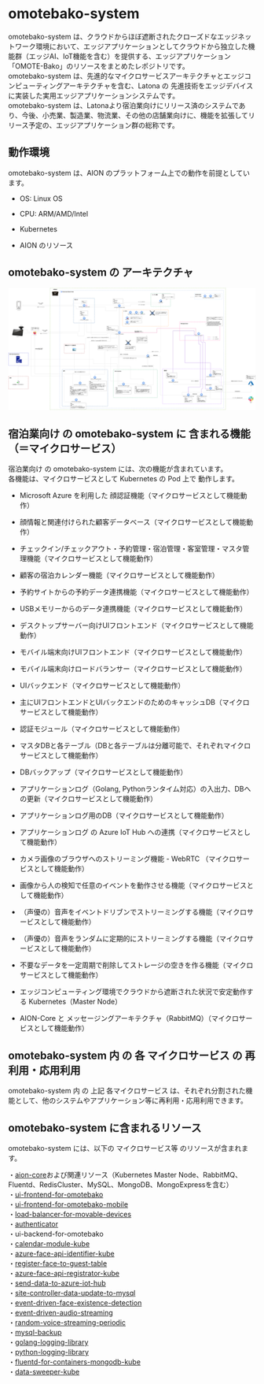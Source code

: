 # omotebako-system
omotebako-system は、クラウドからほぼ遮断されたクローズドなエッジネットワーク環境において、エッジアプリケーションとしてクラウドから独立した機能群（エッジAI、IoT機能を含む）を提供する、エッジアプリケーション「OMOTE-Bako」のリソースをまとめたレポジトリです。    
omotebako-system は、先進的なマイクロサービスアーキテクチャとエッジコンピューティングアーキテクチャを含む、Latona の 先進技術をエッジデバイスに実装した実用エッジアプリケーションシステムです。  
omotebako-system は、Latonaより宿泊業向けにリリース済のシステムであり、今後、小売業、製造業、物流業、その他の店舗業向けに、機能を拡張してリリース予定の、エッジアプリケーション群の総称です。    


## 動作環境

omotebako-system は、AION のプラットフォーム上での動作を前提としています。  

* OS: Linux OS  

* CPU: ARM/AMD/Intel  

* Kubernetes  

* AION のリソース  


## omotebako-system の アーキテクチャ  
![OMOTE-Bakoアーキテクチャ](documents/omotebako_architecture.drawio.png)    


## 宿泊業向け の omotebako-system に 含まれる機能（＝マイクロサービス）  
宿泊業向け の omotebako-system には、次の機能が含まれています。    
各機能は、マイクロサービスとして Kubernetes の Pod 上で 動作します。  

* Microsoft Azure を利用した 顔認証機能（マイクロサービスとして機能動作）   

* 顔情報と関連付けられた顧客データベース（マイクロサービスとして機能動作）  

* チェックイン/チェックアウト・予約管理・宿泊管理・客室管理・マスタ管理機能（マイクロサービスとして機能動作）  

* 顧客の宿泊カレンダー機能（マイクロサービスとして機能動作）  

* 予約サイトからの予約データ連携機能（マイクロサービスとして機能動作）　　

* USBメモリーからのデータ連携機能（マイクロサービスとして機能動作）　　

* デスクトップサーバー向けUIフロントエンド（マイクロサービスとして機能動作）　　

* モバイル端末向けUIフロントエンド（マイクロサービスとして機能動作）　　

* モバイル端末向けロードバランサー（マイクロサービスとして機能動作）  

* UIバックエンド（マイクロサービスとして機能動作）　　

* 主にUIフロントエンドとUIバックエンドのためのキャッシュDB（マイクロサービスとして機能動作）  

* 認証モジュール（マイクロサービスとして機能動作）  

* マスタDBと各テーブル（DBと各テーブルは分離可能で、それぞれマイクロサービスとして機能動作）  

* DBバックアップ（マイクロサービスとして機能動作）  

* アプリケーションログ（Golang, Pythonランタイム対応）の入出力、DBへの更新（マイクロサービスとして機能動作）   

* アプリケーションログ用のDB（マイクロサービスとして機能動作）   

* アプリケーションログ の Azure IoT Hub への連携（マイクロサービスとして機能動作）  

* カメラ画像のブラウザへのストリーミング機能 - WebRTC （マイクロサービスとして機能動作）   

* 画像から人の検知で任意のイベントを動作させる機能（マイクロサービスとして機能動作）  

* （声優の）音声をイベントドリブンでストリーミングする機能（マイクロサービスとして機能動作）    

* （声優の）音声をランダムに定期的にストリーミングする機能（マイクロサービスとして機能動作）  

* 不要なデータを一定周期で削除してストレージの空きを作る機能（マイクロサービスとして機能動作）  

* エッジコンピューティング環境でクラウドから遮断された状況で安定動作する Kubernetes（Master Node）    

* AION-Core と メッセージングアーキテクチャ（RabbitMQ）（マイクロサービスとして機能動作）  

## omotebako-system 内 の 各 マイクロサービス の 再利用・応用利用   
omotebako-system 内 の 上記 各マイクロサービス は、それぞれ分割された機能として、他のシステムやアプリケーション等に再利用・応用利用できます。  

## omotebako-system に含まれるリソース  
omotebako-system には、以下の マイクロサービス等 のリソースが含まれます。  

・[aion-core](https://github.com/latonaio/aion-core)および関連リソース（Kubernetes Master Node、RabbitMQ、Fluentd、RedisCluster、MySQL、MongoDB、MongoExpressを含む）   
・[ui-frontend-for-omotebako](https://github.com/latonaio/ui-frontend-for-omotebako)    
・[ui-frontend-for-omotebako-mobile](https://github.com/latonaio/ui-frontend-for-omotebako-mobile)    
・[load-balancer-for-movable-devices](https://github.com/latonaio/load-balancer-for-movable-devices)   
・[authenticator](https://github.com/latonaio/authenticator)  
・ui-backend-for-omotebako  
・[calendar-module-kube](https://github.com/latonaio/calendar-module-kube)   
・[azure-face-api-identifier-kube](https://github.com/latonaio/azure-face-api-identifier-kube)     
・[register-face-to-guest-table](https://github.com/latonaio/register-face-to-guest-table-kube)     
・[azure-face-api-registrator-kube](https://github.com/latonaio/azure-face-api-registrator-kube)    
・[send-data-to-azure-iot-hub](https://github.com/latonaio/send-data-to-azure-iot-hub)    
・[site-controller-data-update-to-mysql](https://github.com/latonaio/site-controller-data-update-to-mysql)  
・[event-driven-face-existence-detection](https://github.com/latonaio/event-driven-face-existence-detection)    
・[event-driven-audio-streaming](https://github.com/latonaio/event-driven-audio-streaming)  
・[random-voice-streaming-periodic](https://github.com/latonaio/random-voice-streaming-periodic)    
・[mysql-backup](https://github.com/latonaio/mysql-backup)      
・[golang-logging-library](https://github.com/latonaio/golang-logging-library)   
・[python-logging-library](https://github.com/latonaio/python-logging-library)   
・[fluentd-for-containers-mongodb-kube](https://github.com/latonaio/fluentd-for-containers-mongodb-kube)  
・[data-sweeper-kube](https://github.com/latonaio/data-sweeper-kube)  